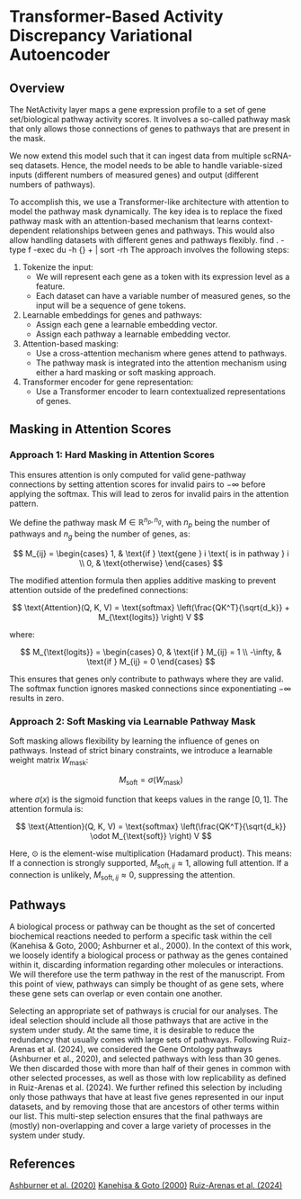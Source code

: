 # Transformer-Based Activity Discrepancy Variational Autoencoder

## Overview

The NetActivity layer maps a gene expression profile to a set of gene set/biological pathway activity scores.
It involves a so-called pathway mask that only allows those connections of genes to pathways that are present in the mask.

We now extend this model such that it can ingest data from multiple scRNA-seq datasets.
Hence, the model needs to be able to handle variable-sized inputs (different numbers of measured genes) and output (different numbers of pathways).

To accomplish this, we use a Transformer-like architecture with attention to model the pathway mask dynamically.
The key idea is to replace the fixed pathway mask with an attention-based mechanism that learns context-dependent relationships between genes and pathways.
This would also allow handling datasets with different genes and pathways flexibly.
find . -type f -exec du -h {} + | sort -rh
The approach involves the following steps:

1. Tokenize the input:
    - We will represent each gene as a token with its expression level as a feature.
    - Each dataset can have a variable number of measured genes, so the input will be a sequence of gene tokens.
2. Learnable embeddings for genes and pathways:
    - Assign each gene a learnable embedding vector.
    - Assign each pathway a learnable embedding vector.
3. Attention-based masking:
    - Use a cross-attention mechanism where genes attend to pathways.
    - The pathway mask is integrated into the attention mechanism using either a hard masking or soft masking approach.
4. Transformer encoder for gene representation:
    - Use a Transformer encoder to learn contextualized representations of genes.

## Masking in Attention Scores

### Approach 1: Hard Masking in Attention Scores

This ensures attention is only computed for valid gene-pathway connections by setting attention scores for invalid pairs to $-\infty$ before applying the softmax.
This will lead to zeros for invalid pairs in the attention pattern.

We define the pathway mask $M \in \mathbb{R}^{n_p, n_g}$, with $n_p$ being the number of pathways and $n_g$ being the number of genes, as:

$$
M_{ij} =
    \begin{cases}
        1, & \text{if } \text{gene } i \text{ is in pathway } i \\
        0, & \text{otherwise}
    \end{cases}
$$

The modified attention formula then applies additive masking to prevent attention outside of the predefined connections:

$$
\text{Attention}(Q, K, V) = \text{softmax} \left(\frac{QK^T}{\sqrt{d_k}} + M_{\text{logits}} \right) V
$$

where:

$$
M_{\text{logits}} =
    \begin{cases}
        0, & \text{if } M_{ij} = 1 \\
        -\infty, & \text{if } M_{ij} = 0
\end{cases}
$$

This ensures that genes only contribute to pathways where they are valid.
The softmax function ignores masked connections since exponentiating $-\infty$ results in zero.

### Approach 2: Soft Masking via Learnable Pathway Mask

Soft masking allows flexibility by learning the influence of genes on pathways.
Instead of strict binary constraints, we introduce a learnable weight matrix $W_{\text{mask}}$:

$$
M_{\text{soft}} = \sigma(W_{\text{mask}})
$$

where $\sigma(x)$ is the sigmoid function that keeps values in the range $[0,1]$.
The attention formula is:

$$
\text{Attention}(Q, K, V) = \text{softmax} \left(\frac{QK^T}{\sqrt{d_k}} \odot M_{\text{soft}} \right) V
$$


Here, $\odot$ is the element-wise multiplication (Hadamard product).
This means:
If a connection is strongly supported, $M_{\text{soft},ij} \approx 1$, allowing full attention.
If a connection is unlikely, $M_{\text{soft},ij} \approx 0$, suppressing the attention.

## Pathways

A biological process or pathway can be thought as the set of concerted biochemical reactions
needed to perform a specific task within the cell (Kanehisa & Goto, 2000; Ashburner et al., 2000).
In the context of this work, we loosely identify a biological process or pathway as the genes contained within it, discarding information regarding other molecules or interactions.
We will therefore use the term pathway in the rest of the manuscript.
From this point of view, pathways can simply be thought of as gene sets, where these gene sets can overlap or even contain one another.

Selecting an appropriate set of pathways is crucial for our analyses.
The ideal selection should include all those pathways that are active in the system under study.
At the same time, it is desirable to reduce the redundancy that usually comes with large sets of pathways.
Following Ruiz-Arenas et al. (2024), we considered the Gene Ontology pathways (Ashburner et al., 2020), and selected pathways with less than 30 genes.
We then discarded those with more than half of their genes in common with other selected processes, as well as those with low replicability as defined in Ruiz-Arenas et al. (2024).
We further refined this selection by including only those pathways that have at least five genes represented in our input datasets, and by removing those that are ancestors of other terms within our list.
This multi-step selection ensures that the final pathways are (mostly) non-overlapping and cover a large variety of processes in the system under study.

## References

[Ashburner et al. (2020)](https://doi.org/10.1038/75556)
[Kanehisa & Goto (2000)](https://doi.org/10.1093/nar/28.1.27)
[Ruiz-Arenas et al. (2024)](https://doi.org/10.1093/nar/gkae197)

